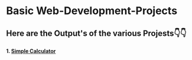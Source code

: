 # Basic Web-Development-Projects 
## Here are the Output's of the various Projests👇👇

#### 1. [Simple Calculator](file:///E:/GitHub%20Repo/Web%20Development%20Projects/1-Simple_Calculator/index.html)